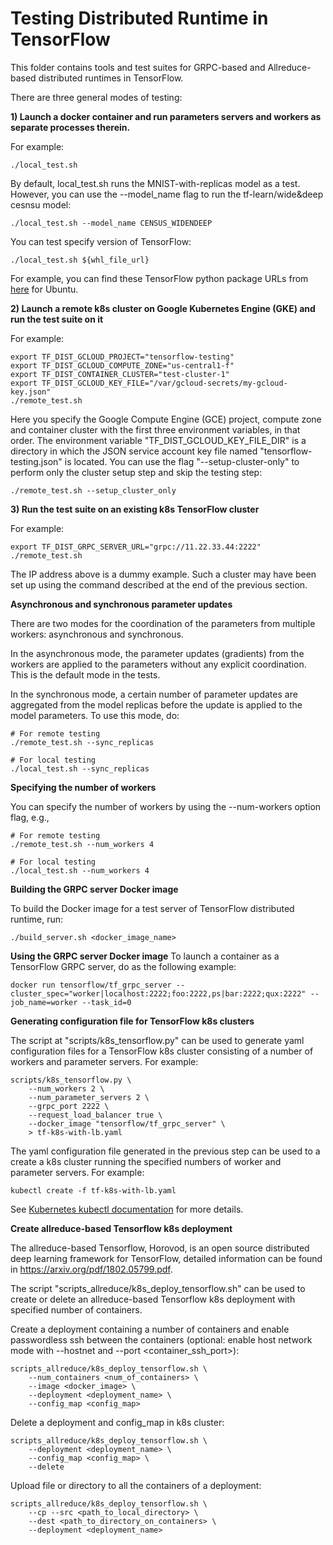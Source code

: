 # Testing Distributed Runtime in TensorFlow

This folder contains tools and test suites for GRPC-based and Allreduce-based
distributed runtimes in TensorFlow.

There are three general modes of testing:

**1) Launch a docker container and run parameters servers and workers as
 separate processes therein.**

For example:

    ./local_test.sh

By default, local_test.sh runs the MNIST-with-replicas model as a test.
However, you can use the --model_name flag to run the tf-learn/wide&deep
cesnsu model:

    ./local_test.sh --model_name CENSUS_WIDENDEEP

You can test specify version of TensorFlow:

```shell
./local_test.sh ${whl_file_url}
```

For example, you can find these TensorFlow python package URLs from [here](https://www.tensorflow.org/install/pip) for Ubuntu.

**2) Launch a remote k8s cluster on Google Kubernetes Engine (GKE) and run the
test suite on it**

For example:

    export TF_DIST_GCLOUD_PROJECT="tensorflow-testing"
    export TF_DIST_GCLOUD_COMPUTE_ZONE="us-central1-f"
    export TF_DIST_CONTAINER_CLUSTER="test-cluster-1"
    export TF_DIST_GCLOUD_KEY_FILE="/var/gcloud-secrets/my-gcloud-key.json"
    ./remote_test.sh

Here you specify the Google Compute Engine (GCE) project, compute zone and
container cluster with the first three environment variables, in that order.
The environment variable "TF_DIST_GCLOUD_KEY_FILE_DIR" is a directory in which
the JSON service account key file named "tensorflow-testing.json" is located.
You can use the flag "--setup-cluster-only" to perform only the cluster setup
step and skip the testing step:

    ./remote_test.sh --setup_cluster_only

**3) Run the test suite on an existing k8s TensorFlow cluster**

For example:

    export TF_DIST_GRPC_SERVER_URL="grpc://11.22.33.44:2222"
    ./remote_test.sh

The IP address above is a dummy example. Such a cluster may have been set up
using the command described at the end of the previous section.


**Asynchronous and synchronous parameter updates**

There are two modes for the coordination of the parameters from multiple
workers: asynchronous and synchronous.

In the asynchronous mode, the parameter updates (gradients) from the workers
are applied to the parameters without any explicit coordination. This is the
default mode in the tests.

In the synchronous mode, a certain number of parameter updates are aggregated
from the model replicas before the update is applied to the model parameters.
To use this mode, do:

    # For remote testing
    ./remote_test.sh --sync_replicas

    # For local testing
    ./local_test.sh --sync_replicas


**Specifying the number of workers**

You can specify the number of workers by using the --num-workers option flag,
e.g.,

    # For remote testing
    ./remote_test.sh --num_workers 4

    # For local testing
    ./local_test.sh --num_workers 4


**Building the GRPC server Docker image**

To build the Docker image for a test server of TensorFlow distributed runtime,
run:

    ./build_server.sh <docker_image_name>

**Using the GRPC server Docker image**
To launch a container as a TensorFlow GRPC server, do as the following example:

    docker run tensorflow/tf_grpc_server --cluster_spec="worker|localhost:2222;foo:2222,ps|bar:2222;qux:2222" --job_name=worker --task_id=0

**Generating configuration file for TensorFlow k8s clusters**

The script at "scripts/k8s_tensorflow.py" can be used to generate yaml
configuration files for a TensorFlow k8s cluster consisting of a number of
workers and parameter servers. For example:

    scripts/k8s_tensorflow.py \
        --num_workers 2 \
        --num_parameter_servers 2 \
        --grpc_port 2222 \
        --request_load_balancer true \
        --docker_image "tensorflow/tf_grpc_server" \
        > tf-k8s-with-lb.yaml

The yaml configuration file generated in the previous step can be used to a
create a k8s cluster running the specified numbers of worker and parameter
servers. For example:

    kubectl create -f tf-k8s-with-lb.yaml

See [Kubernetes kubectl documentation](http://kubernetes.io/docs/user-guide/kubectl-overview/)
for more details.

**Create allreduce-based Tensorflow k8s deployment**

The allreduce-based Tensorflow, Horovod, is an open source distributed deep
learning framework for TensorFlow, detailed information can be found in
https://arxiv.org/pdf/1802.05799.pdf.

The script "scripts_allreduce/k8s_deploy_tensorflow.sh" can be used to create or
delete an allreduce-based Tensorflow k8s deployment with specified number of
containers.

Create a deployment containing a number of containers and enable passwordless
ssh between the containers (optional: enable host network mode with --hostnet
and --port <container_ssh_port>):

    scripts_allreduce/k8s_deploy_tensorflow.sh \
        --num_containers <num_of_containers> \
        --image <docker_image> \
        --deployment <deployment_name> \
        --config_map <config_map>

Delete a deployment and config_map in k8s cluster:

    scripts_allreduce/k8s_deploy_tensorflow.sh \
        --deployment <deployment_name> \
        --config_map <config_map> \
        --delete

Upload file or directory to all the containers of a deployment:

    scripts_allreduce/k8s_deploy_tensorflow.sh \
        --cp --src <path_to_local_directory> \
        --dest <path_to_directory_on_containers> \
        --deployment <deployment_name>
